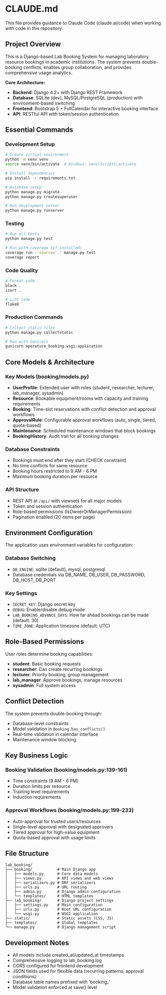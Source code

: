 # CLAUDE.md

This file provides guidance to Claude Code (claude.ai/code) when working with code in this repository.

## Project Overview

This is a Django-based Lab Booking System for managing laboratory resource bookings in academic institutions. The system prevents double-booking conflicts, enables group collaboration, and provides comprehensive usage analytics.

**Core Architecture:**
- **Backend**: Django 4.2+ with Django REST Framework
- **Database**: SQLite (dev), MySQL/PostgreSQL (production) with environment-based switching
- **Frontend**: Bootstrap 5 + FullCalendar for interactive booking interface
- **API**: RESTful API with token/session authentication

## Essential Commands

### Development Setup
```bash
# Create virtual environment
python -m venv venv
source venv/bin/activate  # Windows: venv\Scripts\activate

# Install dependencies
pip install -r requirements.txt

# Database setup
python manage.py migrate
python manage.py createsuperuser

# Run development server
python manage.py runserver
```

### Testing
```bash
# Run all tests
python manage.py test

# Run with coverage (if installed)
coverage run --source='.' manage.py test
coverage report
```

### Code Quality
```bash
# Format code
black .
isort .

# Lint code
flake8
```

### Production Commands
```bash
# Collect static files
python manage.py collectstatic

# Run with Gunicorn
gunicorn aperature_booking.wsgi:application
```

## Core Models & Architecture

### Key Models (booking/models.py)
- **UserProfile**: Extended user with roles (student, researcher, lecturer, lab_manager, sysadmin)
- **Resource**: Bookable equipment/rooms with capacity and training requirements
- **Booking**: Time-slot reservations with conflict detection and approval workflows
- **ApprovalRule**: Configurable approval workflows (auto, single, tiered, quota-based)
- **Maintenance**: Scheduled maintenance windows that block bookings
- **BookingHistory**: Audit trail for all booking changes

### Database Constraints
- Bookings must end after they start (CHECK constraint)
- No time conflicts for same resource
- Booking hours restricted to 9 AM - 6 PM
- Maximum booking duration per resource

### API Structure
- REST API at `/api/` with viewsets for all major models
- Token and session authentication
- Role-based permissions (IsOwnerOrManagerPermission)
- Pagination enabled (20 items per page)

## Environment Configuration

The application uses environment variables for configuration:

### Database Switching
- `DB_ENGINE`: sqlite (default), mysql, postgresql
- Database credentials via DB_NAME, DB_USER, DB_PASSWORD, DB_HOST, DB_PORT

### Key Settings
- `SECRET_KEY`: Django secret key
- `DEBUG`: Enable/disable debug mode
- `LAB_BOOKING_ADVANCE_DAYS`: How far ahead bookings can be made (default: 30)
- `TIME_ZONE`: Application timezone (default: UTC)

## Role-Based Permissions

User roles determine booking capabilities:
- **student**: Basic booking requests
- **researcher**: Can create recurring bookings
- **lecturer**: Priority booking, group management
- **lab_manager**: Approve bookings, manage resources
- **sysadmin**: Full system access

## Conflict Detection

The system prevents double-booking through:
- Database-level constraints
- Model validation in `Booking.has_conflicts()`
- Real-time validation in calendar interface
- Maintenance window blocking

## Key Business Logic

### Booking Validation (booking/models.py:139-161)
- Time constraints (9 AM - 6 PM)
- Duration limits per resource
- Training level requirements
- Induction requirements

### Approval Workflows (booking/models.py:199-233)
- Auto-approval for trusted users/resources
- Single-level approval with designated approvers
- Tiered approval for high-value equipment
- Quota-based approval with usage limits

## File Structure

```
lab_booking/
├── booking/           # Main Django app
│   ├── models.py      # Core data models
│   ├── views.py       # API views and web views
│   ├── serializers.py # DRF serializers
│   ├── urls.py        # URL routing
│   ├── admin.py       # Django admin configuration
│   └── templates/     # HTML templates
├── lab_booking/       # Django project settings
│   ├── settings.py    # Main configuration
│   ├── urls.py        # Root URL configuration
│   └── wsgi.py        # WSGI application
├── static/            # Static assets (CSS, JS)
├── templates/         # Global templates
└── manage.py          # Django management script
```

## Development Notes

- All models include created_at/updated_at timestamps
- Comprehensive logging to lab_booking.log
- CORS configured for frontend development
- JSON fields used for flexible data (recurring patterns, approval conditions)
- Database table names prefixed with 'booking_'
- Model validation enforced at save() level